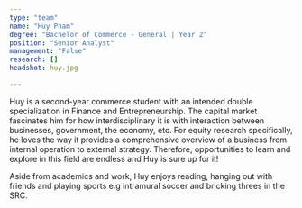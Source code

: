 ```yaml
---
type: "team"
name: "Huy Pham"
degree: "Bachelor of Commerce - General | Year 2"
position: "Senior Analyst"
management: "False"
research: []
headshot: huy.jpg

---
```


Huy is a second-year commerce student with an intended double specialization in Finance and Entrepreneurship. The capital market fascinates him for how interdisciplinary it is with interaction between businesses, government, the economy, etc. For equity research specifically, he loves the way it provides a comprehensive overview of a business from internal operation to external strategy. Therefore, opportunities to learn and explore in this field are endless and Huy is sure up for it!

Aside from academics and work, Huy enjoys reading, hanging out with friends and playing sports e.g intramural soccer and bricking threes in the SRC.
